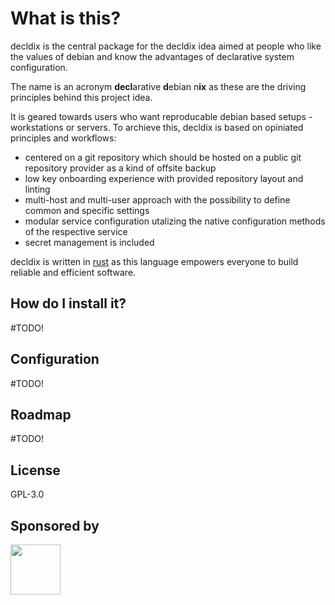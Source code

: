 # What is this?

decldix is the central package for the decldix idea aimed at people who like the values of debian and know the advantages of declarative system configuration.

The name is an acronym **decl**arative **d**ebian n**ix** as these are the driving principles behind this project idea.

It is geared towards users who want reproducable debian based setups - workstations or servers.
To archieve this, decldix is based on opiniated principles and workflows:

- centered on a git repository which should be hosted on a public git repository provider as a kind of offsite backup
- low key onboarding experience with provided repository layout and linting
- multi-host and multi-user approach with the possibility to define common and specific settings
- modular service configuration utalizing the native configuration methods of the respective service
- secret management is included

decldix is written in [rust](https://www.rust-lang.org/) as this language empowers everyone to build reliable and efficient software.

## How do I install it?

#TODO!

## Configuration

#TODO!

## Roadmap

#TODO!

## License

GPL-3.0

## Sponsored by

<a href="https://gitlab.com/MatthiasJonen"><img src="https://avatars.githubusercontent.com/u/53423348?v=4" width="80px"></a>
